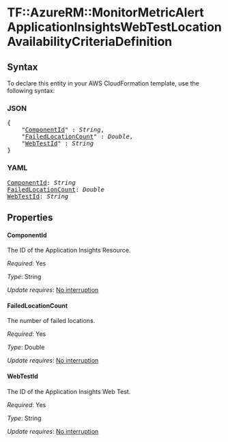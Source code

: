 # TF::AzureRM::MonitorMetricAlert ApplicationInsightsWebTestLocationAvailabilityCriteriaDefinition

## Syntax

To declare this entity in your AWS CloudFormation template, use the following syntax:

### JSON

<pre>
{
    "<a href="#componentid" title="ComponentId">ComponentId</a>" : <i>String</i>,
    "<a href="#failedlocationcount" title="FailedLocationCount">FailedLocationCount</a>" : <i>Double</i>,
    "<a href="#webtestid" title="WebTestId">WebTestId</a>" : <i>String</i>
}
</pre>

### YAML

<pre>
<a href="#componentid" title="ComponentId">ComponentId</a>: <i>String</i>
<a href="#failedlocationcount" title="FailedLocationCount">FailedLocationCount</a>: <i>Double</i>
<a href="#webtestid" title="WebTestId">WebTestId</a>: <i>String</i>
</pre>

## Properties

#### ComponentId

The ID of the Application Insights Resource.

_Required_: Yes

_Type_: String

_Update requires_: [No interruption](https://docs.aws.amazon.com/AWSCloudFormation/latest/UserGuide/using-cfn-updating-stacks-update-behaviors.html#update-no-interrupt)

#### FailedLocationCount

The number of failed locations.

_Required_: Yes

_Type_: Double

_Update requires_: [No interruption](https://docs.aws.amazon.com/AWSCloudFormation/latest/UserGuide/using-cfn-updating-stacks-update-behaviors.html#update-no-interrupt)

#### WebTestId

The ID of the Application Insights Web Test.

_Required_: Yes

_Type_: String

_Update requires_: [No interruption](https://docs.aws.amazon.com/AWSCloudFormation/latest/UserGuide/using-cfn-updating-stacks-update-behaviors.html#update-no-interrupt)

